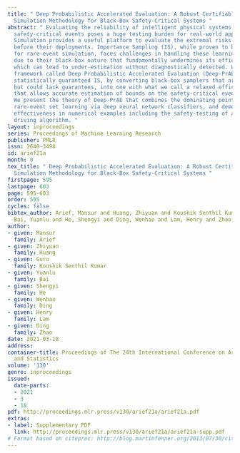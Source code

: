 ```yaml
---
title: " Deep Probabilistic Accelerated Evaluation: A Robust Certifiable Rare-Event
  Simulation Methodology for Black-Box Safety-Critical Systems "
abstract: " Evaluating the reliability of intelligent physical systems against rare
  safety-critical events poses a huge testing burden for real-world applications.
  Simulation provides a useful platform to evaluate the extremal risks of these systems
  before their deployments. Importance Sampling (IS), while proven to be powerful
  for rare-event simulation, faces challenges in handling these learning-based systems
  due to their black-box nature that fundamentally undermines its efficiency guarantee,
  which can lead to under-estimation without diagnostically detected. We propose a
  framework called Deep Probabilistic Accelerated Evaluation (Deep-PrAE) to design
  statistically guaranteed IS, by converting black-box samplers that are versatile
  but could lack guarantees, into one with what we call a relaxed efficiency certificate
  that allows accurate estimation of bounds on the safety-critical event probability.
  We present the theory of Deep-PrAE that combines the dominating point concept with
  rare-event set learning via deep neural network classifiers, and demonstrate its
  effectiveness in numerical examples including the safety-testing of an intelligent
  driving algorithm. "
layout: inproceedings
series: Proceedings of Machine Learning Research
publisher: PMLR
issn: 2640-3498
id: arief21a
month: 0
tex_title: " Deep Probabilistic Accelerated Evaluation: A Robust Certifiable Rare-Event
  Simulation Methodology for Black-Box Safety-Critical Systems "
firstpage: 595
lastpage: 603
page: 595-603
order: 595
cycles: false
bibtex_author: Arief, Mansur and Huang, Zhiyuan and Koushik Senthil Kumar, Guru and
  Bai, Yuanlu and He, Shengyi and Ding, Wenhao and Lam, Henry and Zhao, Ding
author:
- given: Mansur
  family: Arief
- given: Zhiyuan
  family: Huang
- given: Guru
  family: Koushik Senthil Kumar
- given: Yuanlu
  family: Bai
- given: Shengyi
  family: He
- given: Wenhao
  family: Ding
- given: Henry
  family: Lam
- given: Ding
  family: Zhao
date: 2021-03-18
address: 
container-title: Proceedings of The 24th International Conference on Artificial Intelligence
  and Statistics
volume: '130'
genre: inproceedings
issued:
  date-parts:
  - 2021
  - 3
  - 18
pdf: http://proceedings.mlr.press/v130/arief21a/arief21a.pdf
extras:
- label: Supplementary PDF
  link: http://proceedings.mlr.press/v130/arief21a/arief21a-supp.pdf
# Format based on citeproc: http://blog.martinfenner.org/2013/07/30/citeproc-yaml-for-bibliographies/
---
```

